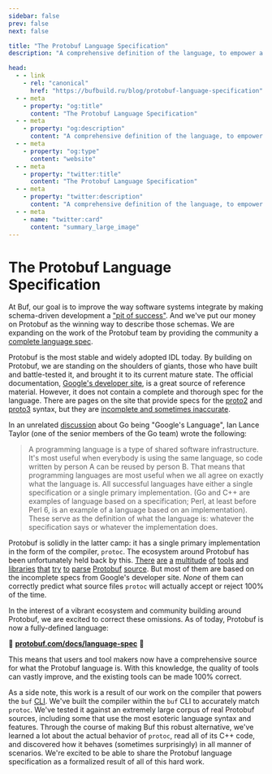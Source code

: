 ```yaml
---
sidebar: false
prev: false
next: false

title: "The Protobuf Language Specification"
description: "A comprehensive definition of the language, to empower a vibrant Protobuf ecosystem."

head:
  - - link
    - rel: "canonical"
      href: "https://bufbuild.ru/blog/protobuf-language-specification"
  - - meta
    - property: "og:title"
      content: "The Protobuf Language Specification"
  - - meta
    - property: "og:description"
      content: "A comprehensive definition of the language, to empower a vibrant Protobuf ecosystem."
  - - meta
    - property: "og:type"
      content: "website"
  - - meta
    - property: "twitter:title"
      content: "The Protobuf Language Specification"
  - - meta
    - property: "twitter:description"
      content: "A comprehensive definition of the language, to empower a vibrant Protobuf ecosystem."
  - - meta
    - name: "twitter:card"
      content: "summary_large_image"
---
```


# The Protobuf Language Specification

At Buf, our goal is to improve the way software systems integrate by making schema-driven development a ["pit of success"](https://ricomariani.medium.com/pit-of-success-for-organizations-a046a0eae7b2). And we've put our money on Protobuf as the winning way to describe those schemas. We are expanding on the work of the Protobuf team by providing the community a [complete language spec](https://protobuf.com/docs/language-spec).

Protobuf is the most stable and widely adopted IDL today. By building on Protobuf, we are standing on the shoulders of giants, those who have built and battle-tested it, and brought it to its current mature state. The official documentation, [Google's developer site](https://developers.google.com/protocol-buffers), is a great source of reference material. However, it does not contain a complete and thorough spec for the language. There are pages on the site that provide specs for the [proto2](https://developers.google.com/protocol-buffers/docs/reference/proto2-spec) and [proto3](https://developers.google.com/protocol-buffers/docs/reference/proto3-spec) syntax, but they are [incomplete and sometimes inaccurate](https://github.com/protocolbuffers/protobuf/issues?q=is%3Aissue+is%3Aopen+grammar+-label%3A%22enhancement%22).

In an unrelated [discussion](https://groups.google.com/g/golang-nuts/c/6dKNSN0M_kg/m/EUzcym2FBAAJ) about Go being "Google's Language", Ian Lance Taylor (one of the senior members of the Go team) wrote the following:

> A programming language is a type of shared software infrastructure. It's most useful when everybody is using the same language, so code written by person A can be reused by person B. That means that programming languages are most useful when we all agree on exactly what the language is. All successful languages have either a single specification or a single primary implementation. (Go and C++ are examples of language based on a specification; Perl, at least before Perl 6, is an example of a language based on an implementation). These serve as the definition of what the language is: whatever the specification says or whatever the implementation does.

Protobuf is solidly in the latter camp: it has a single primary implementation in the form of the compiler, `protoc`. The ecosystem around Protobuf has been unfortunately held back by this. [There](https://pkg.go.dev/github.com/jhump/protoreflect/desc/protoparse) [are](https://github.com/antlr/grammars-v4/tree/master/protobuf2) [a](https://github.com/antlr/grammars-v4/tree/master/protobuf3) [multitude](https://github.com/square/wire/) [of](https://github.com/emicklei/proto) [tools](https://github.com/tafia/quick-protobuf) [and](https://github.com/mafintosh/protocol-buffers-schema) [libraries](https://github.com/protostuff/protostuff-compiler) [that](https://github.com/stijnsanders/DelphiProtocolBuffer) [try](https://github.com/LiuRoy/proto_parser) [to](https://github.com/tallstoat/pbparser) [parse](https://github.com/jeremyong/eprotoc) [Protobuf](https://github.com/tafia/protobuf-parser) [source](https://github.com/yoheimuta/go-protoparser). But most of them are based on the incomplete specs from Google's developer site. _None_ of them can correctly predict what source files `protoc` will actually accept or reject 100% of the time.

In the interest of a vibrant ecosystem and community building around Protobuf, we are excited to correct these omissions. As of today, Protobuf is now a fully-defined language:

🎉 [**protobuf.com/docs/language-spec**](https://protobuf.com/docs/language-spec) 🎉

This means that users and tool makers now have a comprehensive source for what the Protobuf language is. With this knowledge, the quality of tools can vastly improve, and the existing tools can be made 100% correct.

As a side note, this work is a result of our work on the compiler that powers the `buf` [CLI](https://github.com/bufbuild/buf). We've built the compiler within the `buf` CLI to accurately match `protoc`. We've tested it against an extremely large corpus of real Protobuf sources, including some that use the most esoteric language syntax and features. Through the course of making Buf this robust alternative, we've learned a lot about the actual behavior of `protoc`, read all of its C++ code, and discovered how it behaves (sometimes surprisingly) in all manner of scenarios. We're excited to be able to share the Protobuf language specification as a formalized result of all of this hard work.

‍
